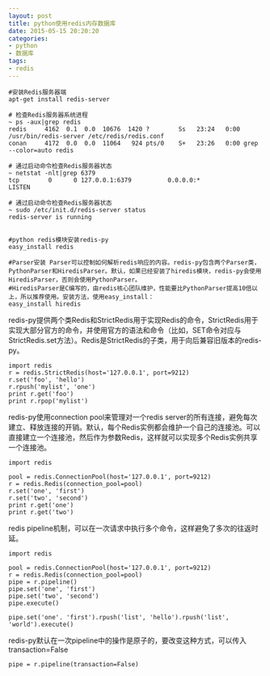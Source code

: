 ```yaml
---
layout: post
title: python使用redis内存数据库
date: 2015-05-15 20:20:20
categories:
- python
- 数据库
tags:
- redis
---
```


```
#安装Redis服务器端  
apt-get install redis-server

# 检查Redis服务器系统进程
~ ps -aux|grep redis
redis     4162  0.1  0.0  10676  1420 ?        Ss   23:24   0:00 /usr/bin/redis-server /etc/redis/redis.conf
conan     4172  0.0  0.0  11064   924 pts/0    S+   23:26   0:00 grep --color=auto redis

# 通过启动命令检查Redis服务器状态
~ netstat -nlt|grep 6379
tcp        0      0 127.0.0.1:6379          0.0.0.0:*               LISTEN

# 通过启动命令检查Redis服务器状态
~ sudo /etc/init.d/redis-server status
redis-server is running


#python redis模块安装redis-py
easy_install redis

#Parser安装 Parser可以控制如何解析redis响应的内容。redis-py包含两个Parser类，PythonParser和HiredisParser。默认，如果已经安装了hiredis模块，redis-py会使用HiredisParser，否则会使用PythonParser。
#HiredisParser是C编写的，由redis核心团队维护，性能要比PythonParser提高10倍以上，所以推荐使用。安装方法，使用easy_install：
easy_install hiredis
```


redis-py提供两个类Redis和StrictRedis用于实现Redis的命令，StrictRedis用于实现大部分官方的命令，并使用官方的语法和命令（比如，SET命令对应与StrictRedis.set方法）。Redis是StrictRedis的子类，用于向后兼容旧版本的redis-py。

```
import redis
r = redis.StrictRedis(host='127.0.0.1', port=9212)
r.set('foo', 'hello')
r.rpush('mylist', 'one')
print r.get('foo')
print r.rpop('mylist')
```

redis-py使用connection pool来管理对一个redis server的所有连接，避免每次建立、释放连接的开销。默认，每个Redis实例都会维护一个自己的连接池。可以直接建立一个连接池，然后作为参数Redis，这样就可以实现多个Redis实例共享一个连接池。

```
import redis
 
pool = redis.ConnectionPool(host='127.0.0.1', port=9212)
r = redis.Redis(connection_pool=pool)
r.set('one', 'first')
r.set('two', 'second')
print r.get('one')
print r.get('two')
```

redis pipeline机制，可以在一次请求中执行多个命令，这样避免了多次的往返时延。  

```
import redis
 
pool = redis.ConnectionPool(host='127.0.0.1', port=9212)
r = redis.Redis(connection_pool=pool)
pipe = r.pipeline()
pipe.set('one', 'first')
pipe.set('two', 'second')
pipe.execute()
 
pipe.set('one'. 'first').rpush('list', 'hello').rpush('list', 'world').execute()
```

redis-py默认在一次pipeline中的操作是原子的，要改变这种方式，可以传入transaction=False   

```
pipe = r.pipeline(transaction=False)
```
